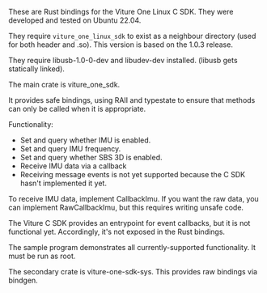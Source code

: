These are Rust bindings for the Viture One Linux C SDK.  They were developed
and tested on Ubuntu 22.04.

They require `viture_one_linux_sdk` to exist as a neighbour directory (used for
both header and .so).  This version is based on the 1.0.3 release.

They require libusb-1.0-0-dev and libudev-dev installed.  (libusb gets statically linked).

The main crate is viture_one_sdk.

It provides safe bindings, using RAII and typestate to ensure that methods can only
be called when it is appropriate.

Functionality:
* Set and query whether IMU is enabled.
* Set and query IMU frequency.
* Set and query whether SBS 3D is enabled.
* Receive IMU data via a callback
* Receiving message events is not yet supported because the C SDK hasn't
  implemented it yet.

To receive IMU data, implement CallbackImu.  If you want the raw data, you can
implement RawCallbackImu, but this requires writing unsafe code.

The Viture C SDK provides an entrypoint for event callbacks, but it is not
functional yet.  Accordingly, it's not exposed in the Rust bindings.

The sample program demonstrates all currently-supported functionality.  It must be run as root.

The secondary crate is viture-one-sdk-sys.  This provides raw bindings via bindgen.
